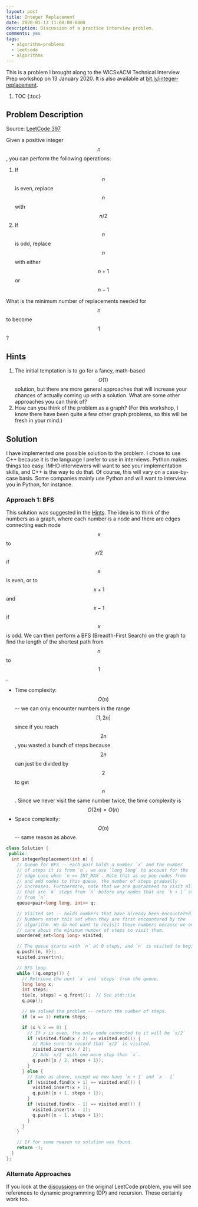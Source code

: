 ```yaml
---
layout: post
title: Integer Replacement
date: 2020-01-13 11:00:00-0800
description: Discussion of a practice interview problem.
comments: yes
tags:
  - algorithm-problems
  - leetcode
  - algorithms
---
```


This is a problem I brought along to the WICSxACM Technical Interview Prep
workshop on 13 January 2020. It is also available at
[bit.ly/integer-replacement](https://bit.ly/integer-replacement).

1. TOC
{:toc}

## Problem Description

Source: [LeetCode 397](https://leetcode.com/problems/integer-replacement/)

Given a positive integer $$n$$, you can perform the following operations:

1. If $$n$$ is even, replace $$n$$ with $$n/2$$
2. If $$n$$ is odd, replace $$n$$ with either $$n + 1$$ or $$n - 1$$

What is the minimum number of replacements needed for $$n$$ to become $$1$$?

## Hints

1. The initial temptation is to go for a fancy, math-based $$O(1)$$ solution,
   but there are more general approaches that will increase your chances of
   actually coming up with a solution. What are some other approaches you can
   think of?
2. How can you think of the problem as a graph? (For this workshop, I know there
   have been quite a few other graph problems, so this will be fresh in your
   mind.)

## Solution

I have implemented one possible solution to the problem. I chose to use C++
because it is the language I prefer to use in interviews. Python makes things
too easy. IMHO interviewers will want to see your implementation skills, and C++
is the way to do that. Of course, this will vary on a case-by-case basis. Some
companies mainly use Python and will want to interview you in Python, for
instance.

### Approach 1: BFS

This solution was suggested in the [Hints](#hints). The idea is to think of the
numbers as a graph, where each number is a node and there are edges connecting
each node $$x$$ to $$x/2$$ if $$x$$ is even, or to $$x + 1$$ and $$x - 1$$ if $$x$$ is odd.
We can then perform a BFS (Breadth-First Search) on the graph to find the length
of the shortest path from $$n$$ to $$1$$.

- Time complexity: $$O(n)$$ -- we can only encounter numbers in the range $$[1, 2n]$$
  since if you reach $$2n$$, you wasted a bunch of steps because $$2n$$ can just be
  divided by $$2$$ to get $$n$$. Since we never visit the same number twice, the
  time complexity is $$O(2n) = O(n)$$
- Space complexity: $$O(n)$$ -- same reason as above.

```cpp
class Solution {
 public:
  int integerReplacement(int n) {
    // Queue for BFS -- each pair holds a number `x` and the number
    // of steps it is from `n`. we use `long long` to account for the
    // edge case when `n == INT_MAX`. Note that as we pop nodes from
    // and add nodes to this queue, the number of steps gradually
    // increases. Furthermore, note that we are guaranteed to visit all nodes
    // that are `k` steps from `n` before any nodes that are `k + 1` steps
    // from `n`.
    queue<pair<long long, int>> q;

    // Visited set -- holds numbers that have already been encountered.
    // Numbers enter this set when they are first encountered by the
    // algorithm. We do not want to revisit these numbers because we only
    // care about the minimum number of steps to visit them.
    unordered_set<long long> visited;

    // The queue starts with `n` at 0 steps, and `n` is visited to begin with.
    q.push({n, 0});
    visited.insert(n);

    // BFS loop.
    while (!q.empty()) {
      // Retrieve the next `x` and `steps` from the queue.
      long long x;
      int steps;
      tie(x, steps) = q.front();  // See std::tie
      q.pop();

      // We solved the problem -- return the number of steps.
      if (x == 1) return steps;

      if (x % 2 == 0) {
        // If x is even, the only node connected to it will be `x/2`
        if (visited.find(x / 2) == visited.end()) {
          // Make sure to record that `x/2` is visited.
          visited.insert(x / 2);
          // Add `x/2` with one more step than `x`.
          q.push({x / 2, steps + 1});
        }
      } else {
        // Same as above, except we now have `x + 1` and `x - 1`
        if (visited.find(x + 1) == visited.end()) {
          visited.insert(x + 1);
          q.push({x + 1, steps + 1});
        }
        if (visited.find(x - 1) == visited.end()) {
          visited.insert(x - 1);
          q.push({x - 1, steps + 1});
        }
      }
    }

    // If for some reason no solution was found.
    return -1;
  }
};
```

### Alternate Approaches

If you look at the
[discussions](https://leetcode.com/problems/integer-replacement/discuss/) on the
original LeetCode problem, you will see references to dynamic programming (DP)
and recursion. These certainly work too.
